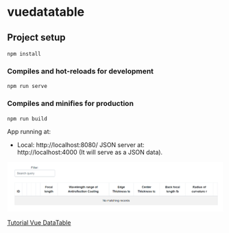 # vuedatatable

## Project setup
```
npm install
```
### Compiles and hot-reloads for development
```
npm run serve
```
### Compiles and minifies for production
```
npm run build
```
  App running at:
  - Local:   http://localhost:8080/
JSON server at:  
   http://localhost:4000  (It will serve as a JSON data).
  
![screenshot Database-Vue](https://github.com/dianavile/vuedatatable/blob/master/screenshot_database.png)

[Tutorial Vue DataTable](https://appdividend.com/2018/06/07/vue-datatable-component-example/)

